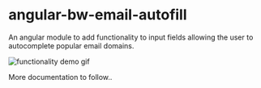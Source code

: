 # angular-bw-email-autofill

An angular module to add functionality to input fields allowing the user to autocomplete popular email domains.


![functionality demo gif](http://i.imgur.com/dbQVO52.gif)

More documentation to follow..
